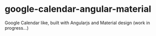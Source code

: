 # google-calendar-angular-material
Google Calendar like, built with Angularjs and Material design (work in progress...)
